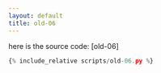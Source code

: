 ```yaml
---
layout: default
title: old-06
---
```





here is the source code: [old-06]
```scripts/old-06.py
{% include_relative scripts/old-06.py %}
```

